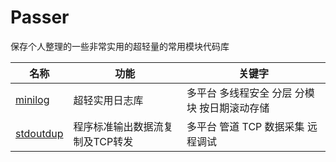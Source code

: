# Passer

保存个人整理的一些非常实用的超轻量的常用模块代码库

| 名称 | 功能 | 关键字 |
| -- | -- | -- |
| [minilog](minilog/README.md) | 超轻实用日志库 | 多平台 多线程安全 分层 分模块 按日期滚动存储 |
| [stdoutdup](stdoutdup/README.md) | 程序标准输出数据流复制及TCP转发 | 多平台 管道 TCP 数据采集 远程调试 |
